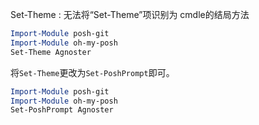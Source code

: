 Set-Theme : 无法将“Set-Theme”项识别为 cmdle的结局方法

```powershell
Import-Module posh-git 
Import-Module oh-my-posh 
Set-Theme Agnoster
```

将`Set-Theme`更改为`Set-PoshPrompt`即可。

```powershell
Import-Module posh-git 
Import-Module oh-my-posh 
Set-PoshPrompt Agnoster
```

